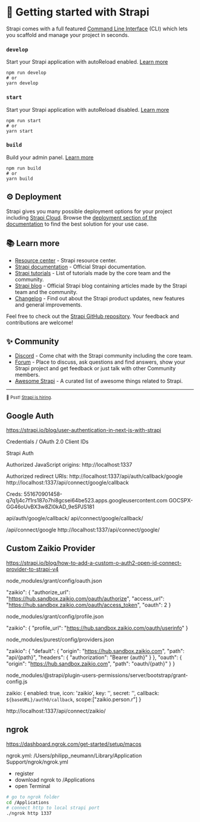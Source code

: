 # 🚀 Getting started with Strapi

Strapi comes with a full featured [Command Line Interface](https://docs.strapi.io/dev-docs/cli) (CLI) which lets you scaffold and manage your project in seconds.

### `develop`

Start your Strapi application with autoReload enabled. [Learn more](https://docs.strapi.io/dev-docs/cli#strapi-develop)

```
npm run develop
# or
yarn develop
```

### `start`

Start your Strapi application with autoReload disabled. [Learn more](https://docs.strapi.io/dev-docs/cli#strapi-start)

```
npm run start
# or
yarn start
```

### `build`

Build your admin panel. [Learn more](https://docs.strapi.io/dev-docs/cli#strapi-build)

```
npm run build
# or
yarn build
```

## ⚙️ Deployment

Strapi gives you many possible deployment options for your project including [Strapi Cloud](https://cloud.strapi.io). Browse the [deployment section of the documentation](https://docs.strapi.io/dev-docs/deployment) to find the best solution for your use case.

## 📚 Learn more

- [Resource center](https://strapi.io/resource-center) - Strapi resource center.
- [Strapi documentation](https://docs.strapi.io) - Official Strapi documentation.
- [Strapi tutorials](https://strapi.io/tutorials) - List of tutorials made by the core team and the community.
- [Strapi blog](https://strapi.io/blog) - Official Strapi blog containing articles made by the Strapi team and the community.
- [Changelog](https://strapi.io/changelog) - Find out about the Strapi product updates, new features and general improvements.

Feel free to check out the [Strapi GitHub repository](https://github.com/strapi/strapi). Your feedback and contributions are welcome!

## ✨ Community

- [Discord](https://discord.strapi.io) - Come chat with the Strapi community including the core team.
- [Forum](https://forum.strapi.io/) - Place to discuss, ask questions and find answers, show your Strapi project and get feedback or just talk with other Community members.
- [Awesome Strapi](https://github.com/strapi/awesome-strapi) - A curated list of awesome things related to Strapi.

---

<sub>🤫 Psst! [Strapi is hiring](https://strapi.io/careers).</sub>




## Google Auth

https://strapi.io/blog/user-authentication-in-next-js-with-strapi

Credentials / OAuth 2.0 Client IDs 

Strapi Auth

Authorized JavaScript origins:
http://localhost:1337

Authorized redirect URIs:
http://localhost:1337/api/auth/callback/google
http://localhost:1337/api/connect/google/callback

Creds:
551670901458-q7q1j4c7f1rs187o7hi8gcsei64be523.apps.googleusercontent.com
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


api/auth/google/callback/
api/connect/google/callback/


/api/connect/google
http://localhost:1337/api/connect/google/



## Custom Zaikio Provider

https://strapi.io/blog/how-to-add-a-custom-o-auth2-open-id-connect-provider-to-strapi-v4

node_modules/grant/config/oauth.json

"zaikio": {
  "authorize_url": "https://hub.sandbox.zaikio.com/oauth/authorize",
  "access_url": "https://hub.sandbox.zaikio.com/oauth/access_token",
  "oauth": 2
}

node_modules/grant/config/profile.json

"zaikio": {
  "profile_url": "https://hub.sandbox.zaikio.com/oauth/userinfo"
}


node_modules/purest/config/providers.json

"zaikio": {
  "default": {
    "origin": "https://hub.sandbox.zaikio.com",
    "path": "api/{path}",
    "headers": {
      "authorization": "Bearer {auth}"
    }
  },
  "oauth": {
    "origin": "https://hub.sandbox.zaikio.com",
    "path": "oauth/{path}"
  }
}

node_modules/@strapi/plugin-users-permissions/server/bootstrap/grant-config.js

zaikio: {
  enabled: true,
  icon: 'zaikio',
  key: '',
  secret: '',
  callback: `${baseURL}/auth0/callback`,
  scope:["zaikio.person.r"]
}


http://localhost:1337/api/connect/zaikio/




## ngrok

https://dashboard.ngrok.com/get-started/setup/macos

ngrok.yml:
/Users/philipp_neumann/Library/Application Support/ngrok/ngrok.yml

- register
- download ngrok to /Applications
- open Terminal

```sh
# go to ngrok folder
cd /Applications
# connect http to local strapi port
./ngrok http 1337
```